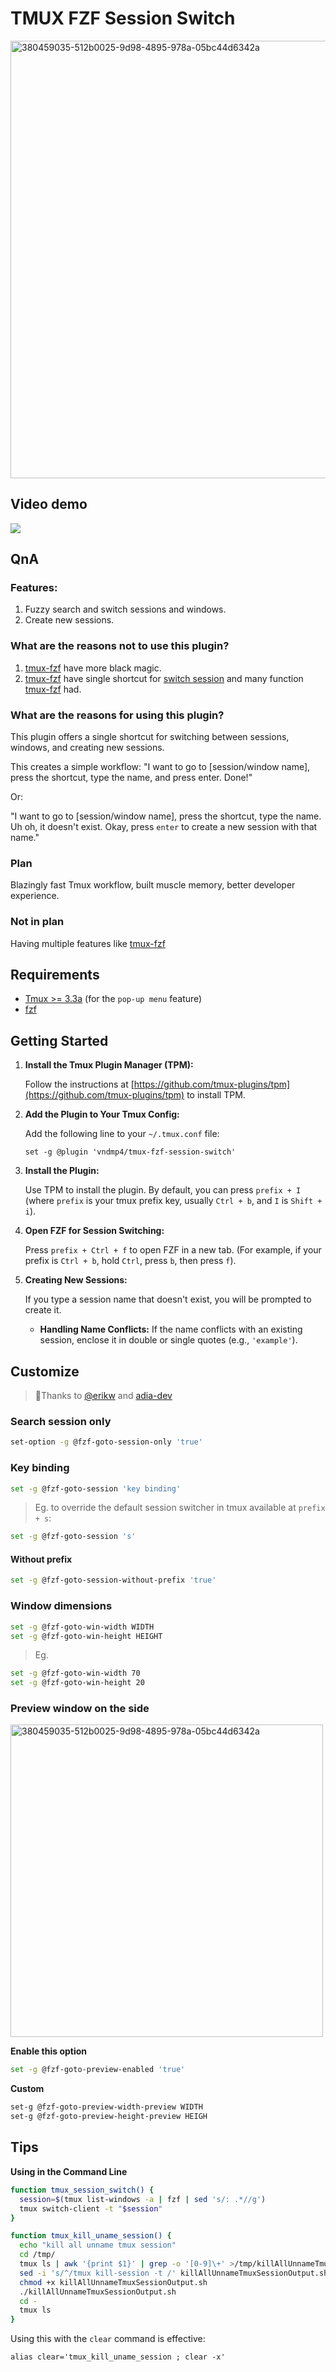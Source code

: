 # TMUX FZF Session Switch

<img width="700" alt="380459035-512b0025-9d98-4895-978a-05bc44d6342a" src="https://github.com/user-attachments/assets/f2f654ba-22c9-45ca-87a2-07eafd793b51">


## Video demo

[![](/img/video-demo-thumbnail.jpg)](https://www.youtube.com/watch?v=70jzB1SU5as)

## QnA

### Features:

1. Fuzzy search and switch sessions and windows.
2. Create new sessions.

### What are the reasons not to use this plugin?

1. [tmux-fzf](https://github.com/sainnhe/tmux-fzf) have more black magic.
2. [tmux-fzf](https://github.com/sainnhe/tmux-fzf) have single shortcut for [switch session](https://github.com/sainnhe/tmux-fzf/issues/6) and many function [tmux-fzf](https://github.com/sainnhe/tmux-fzf) had.

### What are the reasons for using this plugin?

This plugin offers a single shortcut for switching between sessions, windows, and creating new sessions.

This creates a simple workflow: "I want to go to [session/window name], press the shortcut, type the name, and press enter. Done!"

Or:

"I want to go to [session/window name], press the shortcut, type the name. Uh oh, it doesn't exist. Okay, press `enter` to create a new session with that name."

### Plan

Blazingly fast Tmux workflow, built muscle memory, better developer experience.

### Not in plan

Having multiple features like [tmux-fzf](https://github.com/sainnhe/tmux-fzf)

## Requirements

- [Tmux >= 3.3a](https://github.com/vndmp4/tmux-fzf-session-switch/pull/5/files) (for the `pop-up menu` feature)
- [fzf](https://github.com/junegunn/fzf)

## Getting Started

1. **Install the Tmux Plugin Manager (TPM):**

   Follow the instructions at [https://github.com/tmux-plugins/tpm](https://github.com/tmux-plugins/tpm) to install TPM.

2. **Add the Plugin to Your Tmux Config:**

   Add the following line to your `~/.tmux.conf` file:

   ```
   set -g @plugin 'vndmp4/tmux-fzf-session-switch'
   ```

3. **Install the Plugin:**

   Use TPM to install the plugin. By default, you can press `prefix + I` (where `prefix` is your tmux prefix key, usually `Ctrl + b`, and `I` is `Shift + i`).

4. **Open FZF for Session Switching:**

   Press `prefix + Ctrl + f` to open FZF in a new tab. (For example, if your prefix is `Ctrl + b`, hold `Ctrl`, press `b`, then press `f`).

5. **Creating New Sessions:**

   If you type a session name that doesn't exist, you will be prompted to create it.

   * **Handling Name Conflicts:** If the name conflicts with an existing session, enclose it in double or single quotes (e.g., `'example'`).

## Customize

> 🫰Thanks to [@erikw](https://github.com/erikw) and [adia-dev](https://github.com/adia-dev)

### Search session only

```bash
set-option -g @fzf-goto-session-only 'true'
```

### Key binding

```bash
set -g @fzf-goto-session 'key binding'
```

> Eg. to override the default session switcher in tmux available at `prefix + s`:

```bash
set -g @fzf-goto-session 's'
```

#### Without prefix

```bash
set -g @fzf-goto-session-without-prefix 'true'
```

### Window dimensions

```bash
set -g @fzf-goto-win-width WIDTH
set -g @fzf-goto-win-height HEIGHT
```

> Eg.

```bash
set -g @fzf-goto-win-width 70
set -g @fzf-goto-win-height 20
```

### Preview window on the side

<img width="500" alt="380459035-512b0025-9d98-4895-978a-05bc44d6342a" src="https://github.com/user-attachments/assets/439bb47d-52dc-41d0-882c-5625dcae3f41">

**Enable this option**
```bash
set -g @fzf-goto-preview-enabled 'true'
```

**Custom**
```bash
set-g @fzf-goto-preview-width-preview WIDTH
set-g @fzf-goto-preview-height-preview HEIGH
```

## Tips

**Using in the Command Line**

```bash
function tmux_session_switch() {
  session=$(tmux list-windows -a | fzf | sed 's/: .*//g')
  tmux switch-client -t "$session"
}
```

```bash
function tmux_kill_uname_session() {
  echo "kill all unname tmux session"
  cd /tmp/
  tmux ls | awk '{print $1}' | grep -o '[0-9]\+' >/tmp/killAllUnnameTmuxSessionOutput.sh
  sed -i 's/^/tmux kill-session -t /' killAllUnnameTmuxSessionOutput.sh
  chmod +x killAllUnnameTmuxSessionOutput.sh
  ./killAllUnnameTmuxSessionOutput.sh
  cd -
  tmux ls
}
```

Using this with the `clear` command is effective:

```
alias clear='tmux_kill_uname_session ; clear -x'
```
